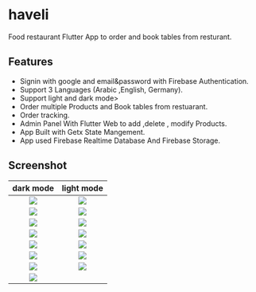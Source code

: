 # haveli

Food restaurant Flutter App to order and book tables from resturant.

## Features
- Signin with google and email&password with Firebase Authentication.
- Support 3 Languages (Arabic ,English, Germany).
- Support light and dark mode>
- Order multiple Products and Book tables from restuarant.
- Order tracking.
- Admin Panel With Flutter Web to add ,delete , modify Products.
- App Built with Getx State Mangement.
- App used Firebase Realtime Database And Firebase Storage.
  

## Screenshot
dark mode             |  light mode
:-------------------------:|:-------------------------:
![](/screenshot/2.jpeg?raw=true) | ![](/screenshot/1.jpeg?raw=true)
![](/screenshot/3.jpeg?raw=true) | ![](/screenshot/20.jpeg?raw=true)
![](/screenshot/5.jpeg?raw=true) | ![](/screenshot/19.jpeg?raw=true)
![](/screenshot/6.jpeg?raw=true) | ![](/screenshot/18.jpeg?raw=true)
![](/screenshot/4.jpeg?raw=true) |  ![](/screenshot/17.jpeg?raw=true)
![](/screenshot/8.jpeg?raw=true) | ![](/screenshot/16.jpeg?raw=true)
![](/screenshot/10.jpeg?raw=true)| ![](/screenshot/21.jpeg?raw=true)
![](/screenshot/12.jpeg?raw=true)|  
